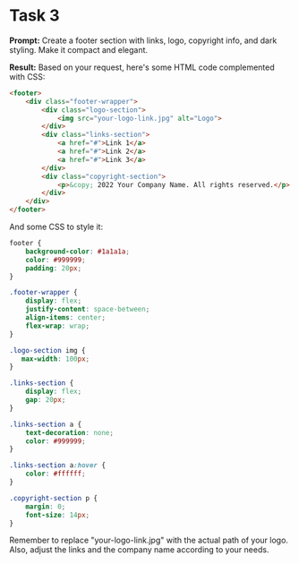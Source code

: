 # Task 3

**Prompt:** Create a footer section with links, logo, copyright info, and dark styling. Make it compact and elegant.

**Result:**
Based on your request, here's some HTML code complemented with CSS:

```html
<footer>
    <div class="footer-wrapper">
        <div class="logo-section">
            <img src="your-logo-link.jpg" alt="Logo">
        </div>
        <div class="links-section">
            <a href="#">Link 1</a>
            <a href="#">Link 2</a>
            <a href="#">Link 3</a>
        </div>
        <div class="copyright-section">
            <p>&copy; 2022 Your Company Name. All rights reserved.</p>
        </div>
    </div>
</footer>
```

And some CSS to style it:

```css
footer {
    background-color: #1a1a1a;
    color: #999999;
    padding: 20px;
}

.footer-wrapper {
    display: flex;
    justify-content: space-between;
    align-items: center;
    flex-wrap: wrap;
}

.logo-section img {
   max-width: 100px;
}

.links-section {
    display: flex;
    gap: 20px;
}

.links-section a {
    text-decoration: none;
    color: #999999;
}

.links-section a:hover {
    color: #ffffff;
}

.copyright-section p {
    margin: 0;
    font-size: 14px;
}
```
Remember to replace "your-logo-link.jpg" with the actual path of your logo. Also, adjust the links and the company name according to your needs.
